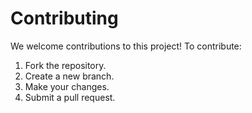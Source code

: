 # Contributing

We welcome contributions to this project! To contribute:
1. Fork the repository.
2. Create a new branch.
3. Make your changes.
4. Submit a pull request.

